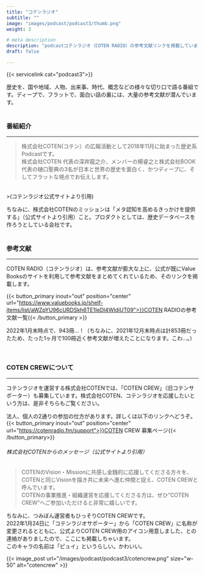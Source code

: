 ```yaml
---
title: "コテンラジオ"
subtitle: ""
image: "images/podcast/podcast3/thumb.png"
weight: 3

# meta description
description: "podcastコテンラジオ（COTEN RADIO）の参考文献リンクを掲載しています。"
draft: false

---
```

{{< servicelink cat="podcast3">}}

歴史を、国や地域、人物、出来事、時代、概念などの様々な切り口で語る番組です。ディープで、フラットで、面白い話の裏には、大量の参考文献が潜んでいます。<br>
<br>

### 番組紹介
<hr>

>株式会社COTEN(コテン）の広報活動として2018年11月に始まった歴史系Podcastです。<br>
>株式会社COTEN 代表の深井龍之介、メンバーの楊睿之と株式会社BOOK代表の樋口聖典の3名が日本と世界の歴史を面白く、かつディープに、そしてフラットな視点でお伝えします。<br>
<br>
>(コテンラジオ公式サイトより引用)

ちなみに、株式会社COTENのミッションは「メタ認知を高めるきっかけを提供する」（公式サイトより引用）こと。プロダクトとしては、歴史データベースを作ろうとしている会社です。
<br><br>

### 参考文献
<hr>

COTEN RADIO（コテンラジオ）は、参考文献が膨大な上に、公式が既にValue Booksのサイトを利用して参考文献をまとめてくれているため、そのリンクを掲載します。<br>

{{< button_primary inout="out" position="center" url="https://www.valuebooks.jp/shelf-items/list/aWZpYU96cURDSkh6TE1IeDl4WldiUT09">}}COTEN RADIOの参考文献一覧{{< /button_primary >}}

2022年1月末時点で、943冊…！（ちなみに、2021年12月末時点は計853冊だったため、たった1ヶ月で100冊近く参考文献が増えたことになります。こわ…。）

<br>

### COTEN CREWについて
<hr>

コテンラジオを運営する株式会社COTENでは、「COTEN CREW」（旧コテンサポーター）も募集しています。株式会社COTEN、コテンラジオを応援したいという方は、是非そちらもご覧ください。
<br>

法人、個人の2通りの参加の仕方があります。詳しくは以下のリンクへどうぞ。
{{< button_primary inout="out" position="center" url="https://cotenradio.fm/support">}}COTEN CREW 募集ページ{{< /button_primary>}}

###### 株式会社COTENからのメッセージ（公式サイトより引用）
> COTENのVision・Missionに共感し金銭的に応援してくださる方々を、COTENと同じVisionを描き共に未来へ進む仲間と捉え、COTEN CREWと呼んでいます。<br>
> COTENの事業推進・組織運営を応援してくださる方は、ぜひ“COTEN CREW”へご参加いただけると非常に嬉しいです。

ちなみに、つみぼん運営者もひっそりCOTEN CREWです。<br>
2022年1月24日に「コテンラジオサポーター」から「COTEN CREW」に名称が変更されるとともに、公式よりCOTEN CREW用のアイコン用意しました、との連絡がありましたので、ここにも掲載しちゃいます。<br>
このキャラの名前は「ピュイ」というらしい。かわいい。<br>

{{< image_post url="/images/podcast/podcast3/cotencrew.png" size="w-50" alt="cotencrew" >}}
